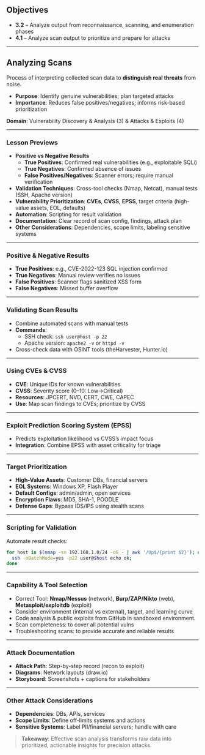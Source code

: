 ## Objectives  
- **3.2** – Analyze output from reconnaissance, scanning, and enumeration phases  
- **4.1** – Analyze scan output to prioritize and prepare for attacks

---

## Analyzing Scans  
Process of interpreting collected scan data to **distinguish real threats** from noise.  
- **Purpose**: Identify genuine vulnerabilities; plan targeted attacks  
- **Importance**: Reduces false positives/negatives; informs risk-based prioritization

**Domain**: Vulnerability Discovery & Analysis (3) & Attacks & Exploits (4)

---

### Lesson Previews  
- **Positive vs Negative Results**  
  - **True Positives**: Confirmed real vulnerabilities (e.g., exploitable SQLi)  
  - **True Negatives**: Confirmed absence of issues  
  - **False Positives/Negatives**: Scanner errors; require manual verification
- **Validation Techniques**: Cross-tool checks (Nmap, Netcat), manual tests (SSH, Apache version)  
- **Vulnerability Prioritization**: **CVEs**, **CVSS**, **EPSS**, target criteria (high-value assets, EOL, defaults)  
- **Automation**: Scripting for result validation  
- **Documentation**: Clear record of scan config, findings, attack plan  
- **Other Considerations**: Dependencies, scope limits, labeling sensitive systems

---

### Positive & Negative Results  
- **True Positives**: e.g., CVE-2022-123 SQL injection confirmed  
- **True Negatives**: Manual review verifies no issues  
- **False Positives**: Scanner flags sanitized XSS form  
- **False Negatives**: Missed buffer overflow

---

### Validating Scan Results  
- Combine automated scans with manual tests  
- **Commands**:  
  - SSH check: `ssh user@host -p 22`  
  - Apache version: `apache2 -v` or `httpd -v`  
- Cross-check data with OSINT tools (theHarvester, Hunter.io)

---

### Using CVEs & CVSS  
- **CVE**: Unique IDs for known vulnerabilities  
- **CVSS**: Severity score (0–10: Low→Critical)  
- **Resources**: JPCERT, NVD, CERT, CWE, CAPEC  
- **Use**: Map scan findings to CVEs; prioritize by CVSS

---

### Exploit Prediction Scoring System (EPSS)  
- Predicts exploitation likelihood vs CVSS’s impact focus  
- **Integration**: Combine EPSS with asset criticality for triage

---

### Target Prioritization  
- **High-Value Assets**: Customer DBs, financial servers  
- **EOL Systems**: Windows XP, Flash Player  
- **Default Configs**: admin/admin, open services  
- **Encryption Flaws**: MD5, SHA-1, POODLE  
- **Defense Gaps**: Bypass IDS/IPS using stealth scans

---

### Scripting for Validation  
Automate result checks:  
```bash
for host in $(nmap -sn 192.168.1.0/24 -oG - | awk '/Up$/{print $2}'); do
  ssh -oBatchMode=yes -p22 user@$host echo ok;
done
````

---

### Capability & Tool Selection

- Correct Tool: **Nmap/Nessus** (network), **Burp/ZAP/Nikto** (web), **Metasploit/exploitdb** (exploit)
- Consider environment (internal vs external), target, and learning curve
- Code analysis & public exploits from GitHub in sandboxed environment.
- Scan completeness: to cover all potential vulns
- Troubleshooting scans: to provide accurate and reliable results

---

### Attack Documentation

- **Attack Path**: Step-by-step record (recon to exploit)
- **Diagrams**: Network layouts (draw.io)
- **Storyboard**: Screenshots + captions for stakeholders

---

### Other Attack Considerations

- **Dependencies**: DBs, APIs, services    
- **Scope Limits**: Define off-limits systems and actions
- **Sensitive Systems**: Label PII/financial servers; handle with care

> **Takeaway**: Effective scan analysis transforms raw data into prioritized, actionable insights for precision attacks.